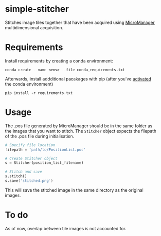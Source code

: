 # simple-stitcher
Stitches image tiles together that have been acquired using [MicroManager](https://micro-manager.org/wiki/Micro-Manager) multidimensional acquisition.

# Requirements
Install requirements by creating a conda environment:

```
conda create --name <env> --file conda_requirements.txt
```
Afterwards, install addditional pacakages with pip (after you've [activated](https://conda.io/docs/user-guide/tasks/manage-environments.html) the conda environment)

```
pip install -r requirements.txt
```

# Usage
The .pos file generated by MicroManager should be in the same folder as the images that you want to stitch. The `Stitcher` object expects the filepath of the .pos file during initialisation.

```python
# Specify file location
filepath = 'path/to/PositionList.pos'

# Create Stitcher object
s = Stitcher(position_list_filename)

# Stitch and save
s.stitch()
s.save('stitched.png') 
```

This will save the stitched image in the same directory as the original images.

# To do
As of now, overlap between tile images is not accounted for.
